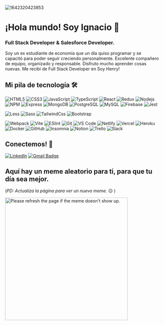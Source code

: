 ![1642320423853](https://user-images.githubusercontent.com/48784001/203785020-2b4826c1-7ddb-4de8-b65b-ebf6e04c5290.jpeg)

# ¡Hola mundo! Soy Ignacio 👋 
### Full Stack Developer & Salesforce Developer. 
Soy un ex estudiante de economía que un día quiso programar y se capacitó para poder seguir creciendo personalmente. 
Excelente compañero de equipo, organizado y responsable. Disfruto mucho aprender cosas nuevas.
Me recibí de Full Stack Developer en Soy Henry! 

## Mi pila de tecnología 🛠

![HTML5](https://img.shields.io/badge/-HTML5-%23E44D27?style=flat-square&logo=html5&logoColor=ffffff)
![CSS3](https://img.shields.io/badge/-CSS3-%231572B6?style=flat-square&logo=css3)
![JavaScript](https://img.shields.io/badge/-JavaScript-%23F7DF1C?style=flat-square&logo=javascript&logoColor=000000&labelColor=%23F7DF1C&color=%23FFCE5A)
![TypeScript](https://img.shields.io/badge/-TypeScript-007ACC?style=flat-square&logo=typescript&logoColor=white)
![React](https://img.shields.io/badge/-React-%23282C34?style=flat-square&logo=react)
![Redux](https://img.shields.io/badge/Redux-282C34?logo=redux&logoColor=764ABC)
![Nodejs](https://img.shields.io/badge/-Nodejs-black?style=flat-square&logo=Node.js)
![NPM](https://img.shields.io/badge/-NPM-CB3837?style=flat-square&logo=NPM&logoColor=white)
![Express](https://img.shields.io/badge/Express-282C34?logo=express&logoColor=FFFFFF)
![MongoDB](https://img.shields.io/badge/-MongoDB-black?style=flat-square&logo=mongodb)
![PostgreSQL](https://img.shields.io/badge/-PostgreSQL-336791?style=flat-square&logo=postgresql)
![MySQL](https://img.shields.io/badge/-MySQL-black?style=flat-square&logo=mysql)
![Firebase](https://img.shields.io/badge/Firebase-282C34?logo=firebase&logoColor=FFCA28)
![Jest](https://img.shields.io/badge/Jest-282C34?logo=jest&logoColor=C21325)

![Less](https://img.shields.io/badge/-Less-%231d365d?style=flat-square&logo=less&logoColor=ffffff)
![Sass](https://img.shields.io/badge/-Sass-%23CC6699?style=flat-square&logo=sass&logoColor=ffffff)
![TailwindCss](https://img.shields.io/badge/-TailwindCss-%231a202c?style=flat-square&logo=tailwind-css)
![Bootstrap](https://img.shields.io/badge/-Bootstrap-563D7C?style=flat-square&logo=bootstrap)

![Webpack](https://img.shields.io/badge/-Webpack-%232C3A42?style=flat-square&logo=webpack)
![Vite](https://img.shields.io/badge/-Vite-%23646CFF?style=flat-square&logo=vite&logoColor=ffffff)
![ESlint](https://img.shields.io/badge/-ESLint-%234B32C3?style=flat-square&logo=eslint)
![Git](https://img.shields.io/badge/-Git-%23F05032?style=flat-square&logo=git&logoColor=%23ffffff)
![VS Code](https://img.shields.io/badge/-VSCode-%23007ACC?style=flat-square&logo=visual-studio-code)
![Netlify](https://img.shields.io/badge/-Netlify-%2300C7B7?style=flat-square&logo=netlify&logoColor=ffffff)
![Vercel](https://img.shields.io/badge/-Vercel-%23ffffff?style=flat-square&logo=vercel&logoColor=000000)
![Heroku](https://img.shields.io/badge/-Heroku-430098?style=flat-square&logo=heroku)
![Docker](https://img.shields.io/badge/-Docker-black?style=flat-square&logo=docker)
![GitHub](https://img.shields.io/badge/-GitHub-181717?style=flat-square&logo=github)
![Insomnia](https://img.shields.io/badge/-Insomnia-5849BE?style=flat-square&logo=Insomnia&logoColor=white)
![Notion](https://img.shields.io/badge/-Notion-000000?style=flat-square&logo=Notion&logoColor=white)
![Trello](https://img.shields.io/badge/-Trello-0079BF?style=flat-square&logo=Trello&logoColor=white)
![Slack](src="https://img.shields.io/badge/-Slack-E01563?style=flat-square&logo=Slack&logoColor=white")


## Conectemos! 💬
[![Linkedln](https://img.shields.io/badge/LinkedIn-0077B5?style=flat-square&logo=linkedin&logoColor=white)](https://www.linkedin.com/in/igrilloc/)
[![Gmail Badge](https://img.shields.io/badge/-Gmail-c14438?style=flat-square&logo=Gmail&logoColor=white&link=mailto:mixdeers@gmail.com)](mailto:ignaciogrillocaimary@gmail.com)



## Aquí hay un meme aleatorio para ti, para que tu día sea mejor.
(*PD: Actualiza la página para ver un nuevo meme.* :wink: )

<a href="https://github.com/techytushar/random-memer"><img src='https://web-production-4cea.up.railway.app/' title="Meme" alt="Please refresh the page if the meme doesn't show up." height="400"></a>
